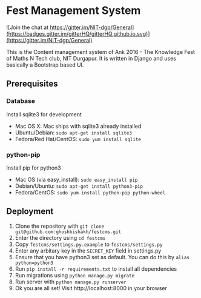 # Fest Management System

![Join the chat at https://gitter.im/NIT-dgp/General](https://badges.gitter.im/gitterHQ/gitterHQ.github.io.svg)](https://gitter.im/NIT-dgp/General)

This is the Content management system of Ank 2016 - The Knowledge Fest of Maths N Tech club, NIT Durgapur. It is written in Django and uses basically a Bootstrap based UI.

## Prerequisites

### Database

Install sqlite3 for development

* Mac OS X: Mac ships with sqlite3 already installed
* Ubuntu/Debian: `sudo apt-get install sqlite3`
* Fedora/Red Hat/CentOS: `sudo yum install sqlite`

### python-pip

Install pip for python3

* Mac OS (via easy_install): `sudo easy_install pip` 
* Debian/Ubuntu: `sudo apt-get install python3-pip`
* Fedora/CentOS: `sudo yum install python-pip python-wheel`

## Deployment

1. Clone the repository with `git clone git@github.com:ghoshbishakh/festcms.git`
2. Enter the directory using `cd festcms`
3. Copy `festcms/settings.py.example` to `festcms/settings.py`
4. Enter any arbitary key in the `SECRET_KEY` field in settings.py
5. Ensure that you have python3 set as default. You can do this by `alias python=python3`
6. Run `pip install -r requirements.txt` to install all dependencies
7. Run migrations using `python manage.py migrate`
8. Run server with `python manage.py runserver`
9. Ok you are all set! Visit http://localhost:8000 in your browser
